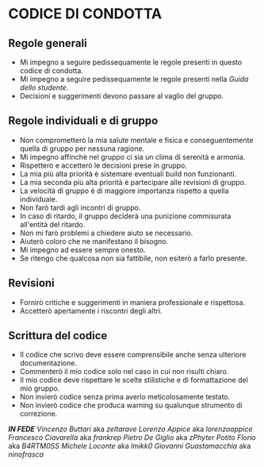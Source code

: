 # CODICE DI CONDOTTA

## Regole generali
   - Mi impegno a seguire pedissequamente le regole presenti in questo codice di condotta.
   - Mi impegno a seguire pedissequamente le regole presenti nella _Guida dello studente_.
   - Decisioni e suggerimenti devono passare al vaglio del gruppo.
	
## Regole individuali e di gruppo
   - Non comprometterò la mia salute mentale e fisica e conseguentemente quella di gruppo per nessuna ragione.
   - Mi impegno affinchè nel gruppo ci sia un clima di serenità e armonia.
   - Rispetterò e accetterò le decisioni prese in gruppo.
   - La mia più alta priorità è sistemare eventuali build non funzionanti.
   - La mia seconda più alta priorità è partecipare alle revisioni di gruppo.
   - La velocità di gruppo è di maggiore importanza rispetto a quella individuale.
   - Non farò tardi agli incontri di gruppo.
   - In caso di ritardo, il gruppo deciderà una punizione commisurata all'entità del ritardo.
   - Non mi farò problemi a chiedere aiuto se necessario.
   - Aiuterò coloro che ne manifestano il bisogno.
   - Mi impegno ad essere sempre onesto.
   - Se ritengo che qualcosa non sia fattibile, non esiterò a farlo presente.

## Revisioni
   - Fornirò critiche e suggerimenti in maniera professionale e rispettosa.
   - Accetterò apertamente i riscontri degli altri.

## Scrittura del codice
   - Il codice che scrivo deve essere comprensibile anche senza ulteriore documentazione.
   - Commenterò il mio codice solo nel caso in cui non risulti chiaro.
   - Il mio codice deve rispettare le scelte stilistiche e di formattazione del mio gruppo.
   - Non invierò codice senza prima averlo meticolosamente testato.
   - Non invierò codice che produca warning su qualunque strumento di correzione.
	

 **_IN FEDE_**
   _Vincenzo Buttari_ aka _zeltarave_
   _Lorenzo Appice_ aka _lorenzoappice_
   _Francesco Ciavarella_ aka _frankrep_
   _Pietro De Giglio_ aka _zPhyter_
   _Potito Florio_ aka _B4RTM0SS_
   _Michele Loconte_ aka _lmikk0_
   _Giovanni Guastamacchia_ aka _ninofrasca_